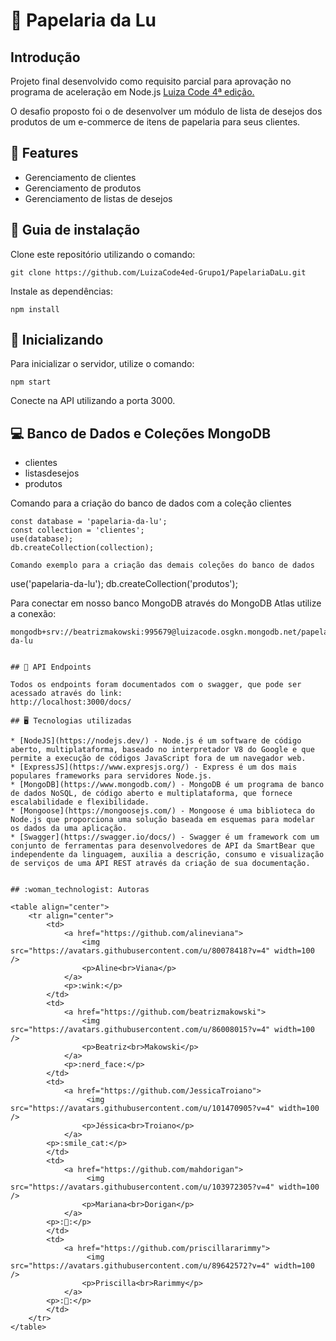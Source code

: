 # 📝 Papelaria da Lu 

## Introdução
Projeto final desenvolvido como requisito parcial para aprovação no programa de aceleração em Node.js [Luiza Code 4ª edição.](https://conteudo.carreiras.magazineluiza.com.br/luiza-code-4-edicao-inscricao)

O desafio proposto foi o de desenvolver um módulo de lista de desejos dos produtos de um e-commerce de itens de papelaria para seus clientes.

## 🎯 Features

* Gerenciamento de clientes
* Gerenciamento de produtos
* Gerenciamento de listas de desejos

## 📖 Guia de instalação

Clone este repositório utilizando o comando:
```
git clone https://github.com/LuizaCode4ed-Grupo1/PapelariaDaLu.git
```
Instale as dependências:
```
npm install
```

## 🚀 Inicializando

Para inicializar o servidor, utilize o comando:
```
npm start
```
Conecte na API utilizando a porta 3000.

## 💻 Banco de Dados e Coleções MongoDB

* clientes
* listasdesejos
* produtos

Comando para a criação do banco de dados com a coleção clientes
```
const database = 'papelaria-da-lu';
const collection = 'clientes';
use(database);
db.createCollection(collection);

Comando exemplo para a criação das demais coleções do banco de dados
```
use('papelaria-da-lu');
db.createCollection('produtos');

Para conectar em nosso banco MongoDB através do MongoDB Atlas utilize a conexão:
```
mongodb+srv://beatrizmakowski:995679@luizacode.osgkn.mongodb.net/papelaria-da-lu


## 🚩 API Endpoints

Todos os endpoints foram documentados com o swagger, que pode ser acessado através do link: 
http://localhost:3000/docs/

## 🖥️ Tecnologias utilizadas

* [NodeJS](https://nodejs.dev/) - Node.js é um software de código aberto, multiplataforma, baseado no interpretador V8 do Google e que permite a execução de códigos JavaScript fora de um navegador web.
* [ExpressJS](https://www.expresjs.org/) - Express é um dos mais populares frameworks para servidores Node.js.
* [MongoDB](https://www.mongodb.com/) - MongoDB é um programa de banco de dados NoSQL, de código aberto e multiplataforma, que fornece escalabilidade e flexibilidade.
* [Mongoose](https://mongoosejs.com/) - Mongoose é uma biblioteca do Node.js que proporciona uma solução baseada em esquemas para modelar os dados da uma aplicação.
* [Swagger](https://swagger.io/docs/) - Swagger é um framework com um conjunto de ferramentas para desenvolvedores de API da SmartBear que independente da linguagem, auxilia a descrição, consumo e visualização de serviços de uma API REST através da criação de sua documentação.


## :woman_technologist: Autoras

<table align="center">
    <tr align="center">
        <td>
            <a href="https://github.com/alineviana">
                <img src="https://avatars.githubusercontent.com/u/80078418?v=4" width=100 />
                <p>Aline<br>Viana</p>
            </a>
            <p>:wink:</p>
        </td>
        <td>
            <a href="https://github.com/beatrizmakowski">
                <img src="https://avatars.githubusercontent.com/u/86008015?v=4" width=100 />
                <p>Beatriz<br>Makowski</p>
            </a>
            <p>:nerd_face:</p>
        </td>
        <td>
            <a href="https://github.com/JessicaTroiano">
                 <img src="https://avatars.githubusercontent.com/u/101470905?v=4" width=100 />
                <p>Jéssica<br>Troiano</p>
            </a>
        <p>:smile_cat:</p>
        </td>
        <td>
            <a href="https://github.com/mahdorigan">
                 <img src="https://avatars.githubusercontent.com/u/103972305?v=4" width=100 />
                <p>Mariana<br>Dorigan</p>
            </a>
        <p>:🤖:</p>
        </td>
        <td>
            <a href="https://github.com/priscillararimmy">
                 <img src="https://avatars.githubusercontent.com/u/89642572?v=4" width=100 />
                <p>Priscilla<br>Rarimmy</p>
            </a>
        <p>:👾:</p>
        </td>
    </tr> 
</table>